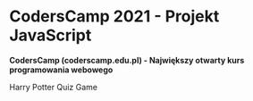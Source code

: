 # CodersCamp 2021 - Projekt JavaScript
**CodersCamp (coderscamp.edu.pl) - Największy otwarty kurs programowania webowego** 

Harry Potter Quiz Game

